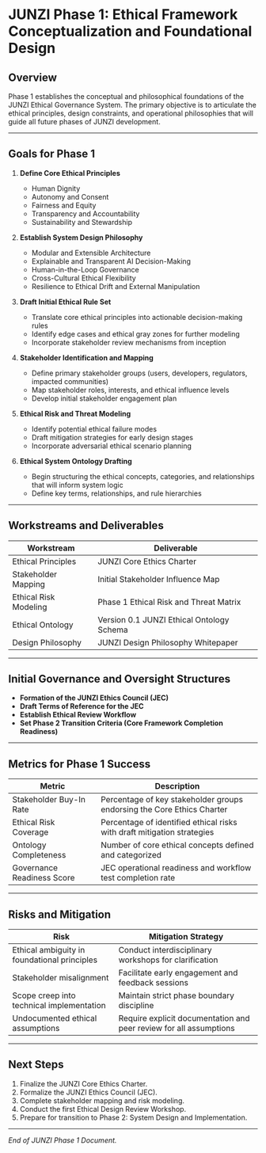 # JUNZI Phase 1: Ethical Framework Conceptualization and Foundational Design

## Overview
Phase 1 establishes the conceptual and philosophical foundations of the JUNZI Ethical Governance System. The primary objective is to articulate the ethical principles, design constraints, and operational philosophies that will guide all future phases of JUNZI development.

---

## Goals for Phase 1

1. **Define Core Ethical Principles**
   - Human Dignity
   - Autonomy and Consent
   - Fairness and Equity
   - Transparency and Accountability
   - Sustainability and Stewardship

2. **Establish System Design Philosophy**
   - Modular and Extensible Architecture
   - Explainable and Transparent AI Decision-Making
   - Human-in-the-Loop Governance
   - Cross-Cultural Ethical Flexibility
   - Resilience to Ethical Drift and External Manipulation

3. **Draft Initial Ethical Rule Set**
   - Translate core ethical principles into actionable decision-making rules
   - Identify edge cases and ethical gray zones for further modeling
   - Incorporate stakeholder review mechanisms from inception

4. **Stakeholder Identification and Mapping**
   - Define primary stakeholder groups (users, developers, regulators, impacted communities)
   - Map stakeholder roles, interests, and ethical influence levels
   - Develop initial stakeholder engagement plan

5. **Ethical Risk and Threat Modeling**
   - Identify potential ethical failure modes
   - Draft mitigation strategies for early design stages
   - Incorporate adversarial ethical scenario planning

6. **Ethical System Ontology Drafting**
   - Begin structuring the ethical concepts, categories, and relationships that will inform system logic
   - Define key terms, relationships, and rule hierarchies

---

## Workstreams and Deliverables

| Workstream | Deliverable |
|----|----|
| Ethical Principles | JUNZI Core Ethics Charter |
| Stakeholder Mapping | Initial Stakeholder Influence Map |
| Ethical Risk Modeling | Phase 1 Ethical Risk and Threat Matrix |
| Ethical Ontology | Version 0.1 JUNZI Ethical Ontology Schema |
| Design Philosophy | JUNZI Design Philosophy Whitepaper |

---

## Initial Governance and Oversight Structures
- **Formation of the JUNZI Ethics Council (JEC)**
- **Draft Terms of Reference for the JEC**
- **Establish Ethical Review Workflow**
- **Set Phase 2 Transition Criteria (Core Framework Completion Readiness)**

---

## Metrics for Phase 1 Success

| Metric | Description |
|----|----|
| Stakeholder Buy-In Rate | Percentage of key stakeholder groups endorsing the Core Ethics Charter |
| Ethical Risk Coverage | Percentage of identified ethical risks with draft mitigation strategies |
| Ontology Completeness | Number of core ethical concepts defined and categorized |
| Governance Readiness Score | JEC operational readiness and workflow test completion rate |

---

## Risks and Mitigation

| Risk | Mitigation Strategy |
|----|----|
| Ethical ambiguity in foundational principles | Conduct interdisciplinary workshops for clarification |
| Stakeholder misalignment | Facilitate early engagement and feedback sessions |
| Scope creep into technical implementation | Maintain strict phase boundary discipline |
| Undocumented ethical assumptions | Require explicit documentation and peer review for all assumptions |

---

## Next Steps
1. Finalize the JUNZI Core Ethics Charter.
2. Formalize the JUNZI Ethics Council (JEC).
3. Complete stakeholder mapping and risk modeling.
4. Conduct the first Ethical Design Review Workshop.
5. Prepare for transition to Phase 2: System Design and Implementation.

---

_End of JUNZI Phase 1 Document._

